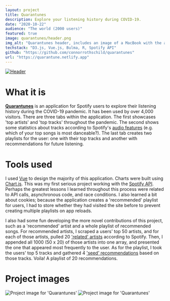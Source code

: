 ```yaml
---
layout: project
title: Quarantunes
description: Explore your listening history during COVID-19.
date: "2020-10-22"
audience: "The world (2000 users)"
featured: true
image: quarantunes/header.png
img_alt: "Quarantunes header, includes an image of a MacBook with the application open."
techstack: "D3.js, Vue.js, Bulma, R, Spotify API"
github: "https://github.com/connorrothschild/quarantunes"
url: "https://quarantune.netlify.app"
---
```


<script>
import Image from "$lib/global/Image.svelte"
</script>

[<Image style="box-shadow: none" :clickable=false src="/images/projects/quarantunes/header.png" alt="Header"></Image>](https://quarantune.netlify.app)

# What it is

[**Quarantunes**](https://quarantune.netlify.app) is an application for Spotify users to explore their listening history during the COVID-19 pandemic. It has been used by over 4,000 visitors.
There are three tabs within the application.
The first showcases 'top artists' and 'top tracks' throughout the pandemic.
The second shows some statistics about tracks according to Spotify's [audio features](https://developer.spotify.com/documentation/web-api/reference/#endpoint-get-audio-features) (e.g. which of your top songs is most danceable?).
The last tab creates two playlists for the user: one with their top tracks and another with recommendations for future listening.

# Tools used

I used [Vue](https://vuejs.org/) to design the majority of this application. Charts were built using [Chart.js](https://www.chartjs.org/). This was my first serious project working with the [Spotify API](https://developer.spotify.com/documentation/web-api/). Perhaps the greatest lessons I learned throughout this process were related to API calls, asynchronous code, and race conditions. I also learned a bit about cookies; because the application creates a 'recommended' playlist for users, I had to store whether they had visited the site before to prevent creating multiple playlists on app reloads.

I also had some fun developing the more novel contributions of this project, such as a 'recommended' artist and a whole playlist of recommended songs. For recommended artists, I scraped a users' top 50 artists, and for each of those artists, pulled 20 ['related' artists](https://developer.spotify.com/documentation/web-api/reference/#endpoint-get-an-artists-related-artists) according to Spotify. Then, I appended all 1000 (50 x 20) of those artists into one array, and presented the one that appeared most frequently to the user. As for the playlist, I took the users' top 5 tracks and gathered 4 ['seed' recommendations](https://developer.spotify.com/console/get-recommendations/) based on those tracks. Voila! A playlist of 20 recommendations.

# Project images

<Image style="box-shadow: none" src="/images/projects/quarantunes/macbook.png" alt="Project image for 'Quarantunes'"></Image>
<Image style="box-shadow: none" src="/images/projects/quarantunes/side-by-side.png" alt="Project image for 'Quarantunes'"></Image>
